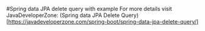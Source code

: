 #Spring data JPA delete query with example
For more details visit JavaDeveloperZone: (Spring data JPA Delete Query)[https://javadeveloperzone.com/spring-boot/spring-data-jpa-delete-query/]
